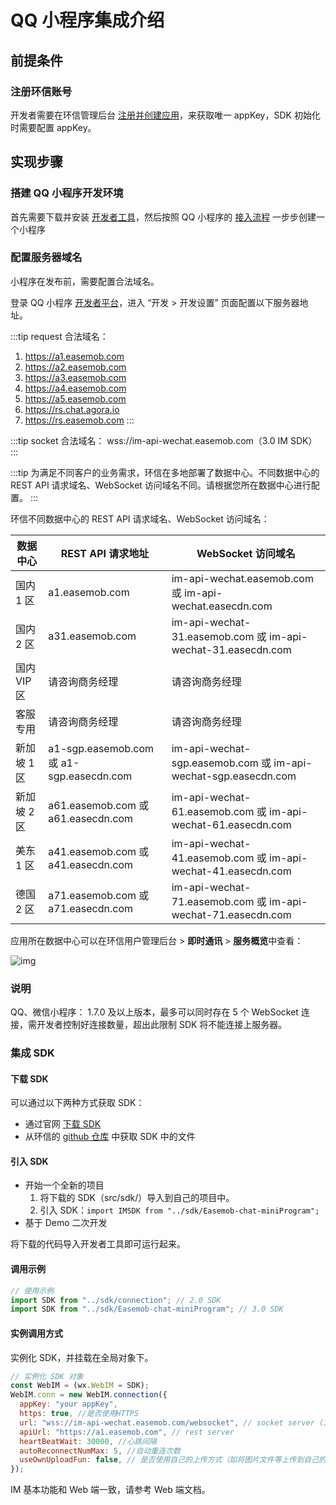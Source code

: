 # QQ 小程序集成介绍

<Toc />

## 前提条件

### 注册环信账号

开发者需要在环信管理后台 [注册并创建应用](/product/enable_and_configure_IM.html#创建应用)，来获取唯一 appKey，SDK 初始化时需要配置 appKey。

## 实现步骤

### 搭建 QQ 小程序开发环境

首先需要下载并安装 [开发者工具](https://q.qq.com/wiki/tools/devtool/)，然后按照 QQ 小程序的 [接入流程](https://q.qq.com/wiki/#_2-注册开发者平台) 一步步创建一个小程序

### 配置服务器域名

小程序在发布前，需要配置合法域名。

登录 QQ 小程序 [开发者平台](https://q.qq.com/)，进入 “开发 > 开发设置” 页面配置以下服务器地址。

:::tip
request 合法域名：

1. https://a1.easemob.com
2. https://a2.easemob.com
3. https://a3.easemob.com
4. https://a4.easemob.com
5. https://a5.easemob.com
6. https://rs.chat.agora.io
7. https://rs.easemob.com
:::

:::tip
socket 合法域名：
wss://im-api-wechat.easemob.com（3.0 IM SDK）
:::

:::tip
为满足不同客户的业务需求，环信在多地部署了数据中心。不同数据中心的 REST API 请求域名、WebSocket 访问域名不同。请根据您所在数据中心进行配置。
:::

环信不同数据中心的 REST API 请求域名、WebSocket 访问域名：

| 数据中心      | REST API 请求地址      | WebSocket 访问域名          |
| ------------- | ------------------ | -------------------------------- |
| 国内 1 区   | a1.easemob.com    | im-api-wechat.easemob.com 或 im-api-wechat.easecdn.com   |
| 国内 2 区   | a31.easemob.com   | im-api-wechat-31.easemob.com 或 im-api-wechat-31.easecdn.com |
| 国内 VIP 区 | 请咨询商务经理    | 请咨询商务经理     |
| 客服专用    | 请咨询商务经理    | 请咨询商务经理   |
| 新加坡 1 区   | a1-sgp.easemob.com 或 a1-sgp.easecdn.com | im-api-wechat-sgp.easemob.com  或 im-api-wechat-sgp.easecdn.com  |
| 新加坡 2 区   | a61.easemob.com 或 a61.easecdn.com | im-api-wechat-61.easemob.com 或 im-api-wechat-61.easecdn.com |
| 美东 1 区     | a41.easemob.com 或 a41.easecdn.com       | im-api-wechat-41.easemob.com 或 im-api-wechat-41.easecdn.com   |
| 德国 2 区 | a71.easemob.com 或 a71.easecdn.com       | im-api-wechat-71.easemob.com 或 im-api-wechat-71.easecdn.com   |

应用所在数据中心可以在环信用户管理后台 > **即时通讯** > **服务概览**中查看：

![img](/images/applet/service_overview.png)

### 说明

QQ、微信小程序： 1.7.0 及以上版本，最多可以同时存在 5 个 WebSocket 连接，需开发者控制好连接数量，超出此限制 SDK 将不能连接上服务器。

### 集成 SDK

#### 下载 SDK

可以通过以下两种方式获取 SDK：

- 通过官网 [下载 SDK](https://www.easemob.com/download/im)
- 从环信的 [github 仓库](https://github.com/easemob/webim-weixin-xcx/tree/master/src/sdk) 中获取 SDK 中的文件

#### 引入 SDK

- 开始一个全新的项目
  1. 将下载的 SDK（src/sdk/）导入到自己的项目中。
  2. 引入 SDK：`import IMSDK from "../sdk/Easemob-chat-miniProgram";`
- 基于 Demo 二次开发

将下载的代码导入开发者工具即可运行起来。

#### 调用示例

```javascript
// 使用示例
import SDK from "../sdk/connection"; // 2.0 SDK
import SDK from "../sdk/Easemob-chat-miniProgram"; // 3.0 SDK
```

#### 实例调用方式

实例化 SDK，并挂载在全局对象下。

```javascript
// 实例化 SDK 对象
const WebIM = (wx.WebIM = SDK);
WebIM.conn = new WebIM.connection({
  appKey: "your appKey",
  https: true, //是否使用HTTPS
  url: "wss://im-api-wechat.easemob.com/websocket", // socket server (3.0 SDK)
  apiUrl: "https://a1.easemob.com", // rest server
  heartBeatWait: 30000, //心跳间隔
  autoReconnectNumMax: 5, //自动重连次数
  useOwnUploadFun: false, // 是否使用自己的上传方式（如将图片文件等上传到自己的服务器，构建消息时只传 URL）
});
```

IM 基本功能和 Web 端一致，请参考 Web 端文档。
